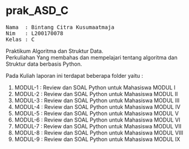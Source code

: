 # prak_ASD_C
<pre>
Nama  : Bintang Citra Kusumaatmaja
Nim   : L200170078
Kelas : C
</pre>

Praktikum Algoritma dan Struktur Data.<br>
Perkuliahan Yang membahas dan mempelajari tentang algoritma dan Struktur data berbasis Python.<br>

Pada Kuliah laporan ini terdapat beberapa folder yaitu :<br>
<ol>
  <li>MODUL-1 : Review dan SOAL Python untuk Mahasiswa MODUL I</li>
  <li>MODUL-2 : Review dan SOAL Python untuk Mahasiswa MODUL II</li>
  <li>MODUL-3 : Review dan SOAL Python untuk Mahasiswa MODUL III</li>
  <li>MODUL-4 : Review dan SOAL Python untuk Mahasiswa MODUL IV</li>
  <li>MODUL-5 : Review dan SOAL Python untuk Mahasiswa MODUL V</li>
  <li>MODUL-6 : Review dan SOAL Python untuk Mahasiswa MODUL VI</li>
  <li>MODUL-7 : Review dan SOAL Python untuk Mahasiswa MODUL VII</li>
  <li>MODUL-8 : Review dan SOAL Python untuk Mahasiswa MODUL VIII</li>
  <li>MODUL-9 : Review dan SOAL Python untuk Mahasiswa MODUL IX</li>
</ol> 
